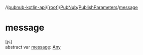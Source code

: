 //[pubnub-kotlin-api](../../../../index.md)/[[root]](../../index.md)/[PubNub](../index.md)/[PublishParameters](index.md)/[message](message.md)

# message

[js]\
abstract var [message](message.md): [Any](https://kotlinlang.org/api/latest/jvm/stdlib/kotlin/-any/index.html)
